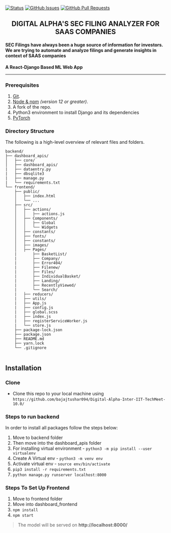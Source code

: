 [![Status](https://img.shields.io/badge/status-active-success.svg)]()
[![GitHub Issues](https://img.shields.io/github/issues/MLH-Fellowship/Auto-Tagger.svg)](https://github.com/bajajtushar094/Digital-Alpha-Inter-IIT-TechMeet-10.0/issues)
[![GitHub Pull Requests](https://img.shields.io/github/issues-pr/MLH-Fellowship/Auto-Tagger.svg)](https://github.com/bajajtushar094/Digital-Alpha-Inter-IIT-TechMeet-10.0/pulls)

<h2 align="center">DIGITAL ALPHA'S SEC FILING ANALYZER FOR SAAS COMPANIES</h2>
<h4 align="left">SEC Filings have always been a huge source of information for investors. We are trying to automate and analyze filings and generate insights in context of SAAS companies</h4>

**A React-Django Based ML Web App**  

-------

### Prerequisites

1.  [Git](https://git-scm.com/downloads).
2.  [Node & npm](https://nodejs.org/en/download/) _(version 12 or greater)_.
3.  A fork of the repo.
4. Python3 environment to install Django and its dependencies
5. [PyTorch](https://pytorch.org/)

### Directory Structure

The following is a high-level overview of relevant files and folders.

```
backend/
├── dashboard_apis/
│   ├── core/
│   ├── dashboard_apis/
|   ├── dataentry.py
|   ├── dbsqlite3
|   ├── manage.py
|   └── requirements.txt
└── frontend/
    ├── public/
    │   ├── index.html
    │   └── ...
    ├── src/
    │   ├── actions/
    │   │   ├── actions.js
    │   ├── Components/
    │   │   ├── Global 
    │   │   └── Widgets
    │   ├── constants/
    │   ├── fonts/
    │   ├── constants/
    │   ├── images/
    │   ├── Pages/
    |       ├── BasketList/
    |       ├── Company/
    |       ├── Error404/
    |       ├── Filenew/
    |       ├── Files/
    |       ├── IndividualBasket/
    |       ├── Landing/
    |       ├── RecentlyViewed/
    |       └── Search/
    |   ├── reducers/
    |   ├── utils/
    |   ├── App.js
    |   ├── config.js
    |   ├── global.scss
    |   ├── index.js
    |   ├── registerServiceWorker.js
    |   └── store.js
    ├── package-lock.json
    ├── package.json
    ├── README.md
    ├── yarn.lock
    └── .gitignore
       
```

## Installation

### Clone

- Clone this repo to your local machine using `https://github.com/bajajtushar094/Digital-Alpha-Inter-IIT-TechMeet-10.0/`

### Steps to run backend

In order to install all packages follow the steps below:

 1. Move to backend folder
 2. Then move into the dashboard_apis folder
 3. For installing virtual environment - `python3 -m pip install --user virtualenv`
 4. Create A Virtual env - `python3 -m venv env`
 5. Activate virtual env - `source env/bin/activate`
 6. `pip3 install -r requirements.txt`
 7. `python manage.py runserver localhost:8000`

### Steps To Set Up Frontend
 1. Move to frontend folder
 2. Move into dashboard_frontend
 3. `npm install`
 4. `npm start`



> The model will be served on **http://localhost:8000/**
